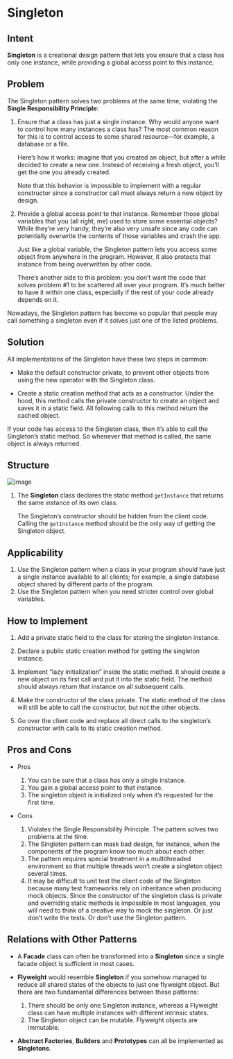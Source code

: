 # Singleton

## Intent
**Singleton** is a creational design pattern that lets you ensure that a class has only one instance, while providing a global access point to this instance.

## Problem
The Singleton pattern solves two problems at the same time, violating the **Single Responsibility Principle**:

1. Ensure that a class has just a single instance. Why would anyone want to control how many instances a class has? The most common reason for this is to control access to some shared resource—for example, a database or a file.

    Here’s how it works: imagine that you created an object, but after a while decided to create a new one. Instead of receiving a fresh object, you’ll get the one you already created.

    Note that this behavior is impossible to implement with a regular constructor since a constructor call must always return a new object by design.

2. Provide a global access point to that instance. Remember those global variables that you (all right, me) used to store some essential objects? While they’re very handy, they’re also very unsafe since any code can potentially overwrite the contents of those variables and crash the app.

    Just like a global variable, the Singleton pattern lets you access some object from anywhere in the program. However, it also protects that instance from being overwritten by other code.

    There’s another side to this problem: you don’t want the code that solves problem #1 to be scattered all over your program. It’s much better to have it within one class, especially if the rest of your code already depends on it.
    
Nowadays, the Singleton pattern has become so popular that people may call something a singleton even if it solves just one of the listed problems.

## Solution
All implementations of the Singleton have these two steps in common:

- Make the default constructor private, to prevent other objects from using the new operator with the Singleton class.

- Create a static creation method that acts as a constructor. Under the hood, this method calls the private constructor to create an object and saves it in a static field. All following calls to this method return the cached object.

If your code has access to the Singleton class, then it’s able to call the Singleton’s static method. So whenever that method is called, the same object is always returned.

## Structure
![image](https://github.com/SCYeh/Design_Pattern_Practice/assets/88961674/6021b31c-f87c-4740-87ba-006b91e7e06d)

1. The **Singleton** class declares the static method `getInstance` that returns the same instance of its own class.

    The Singleton’s constructor should be hidden from the client code. Calling the `getInstance` method should be the only way of getting the Singleton object.

## Applicability
1. Use the Singleton pattern when a class in your program should have just a single instance available to all clients; for example, a single database object shared by different parts of the program.
2. Use the Singleton pattern when you need stricter control over global variables.

## How to Implement
1. Add a private static field to the class for storing the singleton instance.

2. Declare a public static creation method for getting the singleton instance.

3. Implement “lazy initialization” inside the static method. It should create a new object on its first call and put it into the static field. The method should always return that instance on all subsequent calls.

4. Make the constructor of the class private. The static method of the class will still be able to call the constructor, but not the other objects.

5. Go over the client code and replace all direct calls to the singleton’s constructor with calls to its static creation method.

## Pros and Cons
- Pros
    1. You can be sure that a class has only a single instance.
    2. You gain a global access point to that instance.
    3. The singleton object is initialized only when it’s requested for the first time.

- Cons
    1. Violates the Single Responsibility Principle. The pattern solves two problems at the time.
    2. The Singleton pattern can mask bad design, for instance, when the components of the program know too much about each other.
    3. The pattern requires special treatment in a multithreaded environment so that multiple threads won’t create a singleton object several times.
    4. It may be difficult to unit test the client code of the Singleton because many test frameworks rely on inheritance when producing mock objects. Since the constructor of the singleton class is private and overriding static methods is impossible in most languages, you will need to think of a creative way to mock the singleton. Or just don’t write the tests. Or don’t use the Singleton pattern.

## Relations with Other Patterns
- A **Facade** class can often be transformed into a **Singleton** since a single facade object is sufficient in most cases.

- **Flyweight** would resemble **Singleton** if you somehow managed to reduce all shared states of the objects to just one flyweight object. But there are two fundamental differences between these patterns:

    1. There should be only one Singleton instance, whereas a Flyweight class can have multiple instances with different intrinsic states.
    2. The Singleton object can be mutable. Flyweight objects are immutable.

- **Abstract Factories**, **Builders** and **Prototypes** can all be implemented as **Singletons**.
